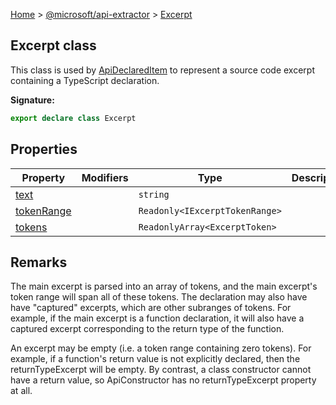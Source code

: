 [Home](./index) &gt; [@microsoft/api-extractor](./api-extractor.md) &gt; [Excerpt](./api-extractor.excerpt.md)

## Excerpt class

This class is used by [ApiDeclaredItem](./api-extractor.apideclareditem.md) to represent a source code excerpt containing a TypeScript declaration.

<b>Signature:</b>

```typescript
export declare class Excerpt 
```

## Properties

|  Property | Modifiers | Type | Description |
|  --- | --- | --- | --- |
|  [text](./api-extractor.excerpt.text.md) |  | `string` |  |
|  [tokenRange](./api-extractor.excerpt.tokenrange.md) |  | `Readonly<IExcerptTokenRange>` |  |
|  [tokens](./api-extractor.excerpt.tokens.md) |  | `ReadonlyArray<ExcerptToken>` |  |

## Remarks

The main excerpt is parsed into an array of tokens, and the main excerpt's token range will span all of these tokens. The declaration may also have have "captured" excerpts, which are other subranges of tokens. For example, if the main excerpt is a function declaration, it will also have a captured excerpt corresponding to the return type of the function.

An excerpt may be empty (i.e. a token range containing zero tokens). For example, if a function's return value is not explicitly declared, then the returnTypeExcerpt will be empty. By contrast, a class constructor cannot have a return value, so ApiConstructor has no returnTypeExcerpt property at all.


